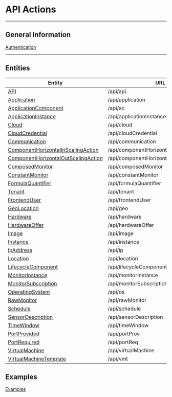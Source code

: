 ﻿# API Actions
***
## General Information
[Authentication](general/Authentication.md)
***
## Entities
Entity                                                       | URL
------------------------------------------------------------ | ---------------------------
[API](entities/Api.md)                                       | /api/api
[Application](entities/Application.md)                       | /api/application
[ApplicationComponent](entities/ApplicationComponent.md)     | /api/ac
[ApplicationInstance](entities/ApplicationInstance.md)       | /api/applicationInstance
[Cloud](entities/Cloud.md)                                   | /api/cloud
[CloudCredential](entities/CloudCredential.md)               | /api/cloudCredential
[Communication](entities/Communication.md)                   | /api/communication
[ComponentHorizontalInScalingAction](entities/ComponentHorizontalInScalingAction.md)     | /api/componentHorizontalInScalingAction
[ComponentHorizontalOutScalingAction](entities/ComponentHorizontalOutScalingAction.md)     | /api/componentHorizontalOutScalingAction
[ComposedMonitor](entities/ComposedMonitor.md)               | /api/composedMonitor
[ConstantMonitor](entities/ConstantMonitor.md)               | /api/constantMonitor
[FormulaQuantifier](entities/FormulaQuantifier.md)           | /api/formulaQuantifier
[Tenant](entities/Tenant.md)                                 | /api/tenant
[FrontendUser](entities/FrontendUser.md)                     | /api/frontendUser
[GeoLocation](entities/GeoLocation.md)                       | /api/geo
[Hardware](entities/Hardware.md)                             | /api/hardware
[HardwareOffer](entities/HardwareOffer.md)                   | /api/hardwareOffer
[Image](entities/Image.md)                                   | /api/image
[Instance](entities/Instance.md)                             | /api/instance
[IpAddress](entities/IpAddress.md)                           | /api/ip
[Location](entities/Location.md)                             | /api/location
[LifecycleComponent](entities/LifecycleComponent.md)         | /api/lifecycleComponent
[MonitorInstance](entities/MonitorInstance.md)               | /api/monitorInstance
[MonitorSubscription](entities/MonitorSubscription.md)       | /api/monitorSubscription
[OperatingSystem](entities/OperatingSystem.md)               | /api/os
[RawMonitor](entities/RawMonitor.md)                         | /api/rawMonitor
[Schedule](entities/Schedule.md)                             | /api/schedule
[SensorDescription](entities/SensorDescription.md)           | /api/sensorDescription
[TimeWindow](entities/TimeWindow.md)                         | /api/timeWindow
[PortProvided](entities/PortProvided.md)                     | /api/portProv                                                         
[PortRequired](entities/PortRequired.md)                     | /api/portReq
[VirtualMachine](entities/VirtualMachine.md)                 | /api/virtualMachine
[VirtualMachineTemplate](entities/VirtualMachineTemplate.md) | /api/vmt

## Examples
[Examples](Examples.md)
